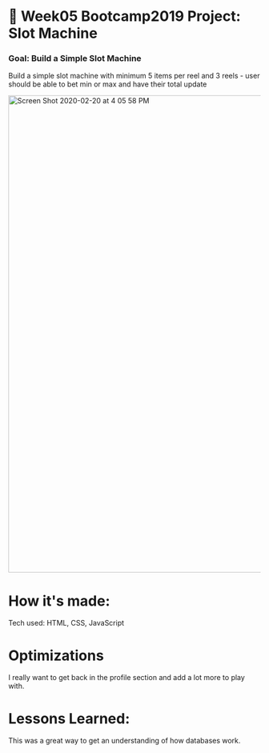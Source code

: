 # 🎰 Week05 Bootcamp2019 Project: Slot Machine

### Goal: Build a Simple Slot Machine

Build a simple slot machine with minimum 5 items per reel and 3 reels - user should be able to bet min or max and have their total update



<img width="953" alt="Screen Shot 2020-02-20 at 4 05 58 PM" src="https://user-images.githubusercontent.com/60046938/74979249-44d69900-53fc-11ea-8bdb-d56d62c3cab6.png">

# How it's made:
 
  Tech used: HTML, CSS, JavaScript
  
# Optimizations

  I really want to get back in the profile section and add a lot more to play with.
  
  # Lessons Learned:

This was a great way to get an understanding of how databases work.

